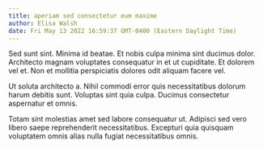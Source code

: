 ```yaml
---
title: aperiam sed consectetur eum maxime
author: Elisa Walsh
date: Fri May 13 2022 16:59:37 GMT-0400 (Eastern Daylight Time)
---
```

Sed sunt sint. Minima id beatae. Et nobis culpa minima sint ducimus dolor. Architecto magnam voluptates consequatur in et ut cupiditate. Et dolorem vel et. Non et mollitia perspiciatis dolores odit aliquam facere vel.

 Ut soluta architecto a. Nihil commodi error quis necessitatibus dolorum harum debitis sunt. Voluptas sint quia culpa. Ducimus consectetur aspernatur et omnis.

 Totam sint molestias amet sed labore consequatur ut. Adipisci sed vero libero saepe reprehenderit necessitatibus. Excepturi quia quisquam voluptatem omnis alias nulla fugiat necessitatibus omnis.